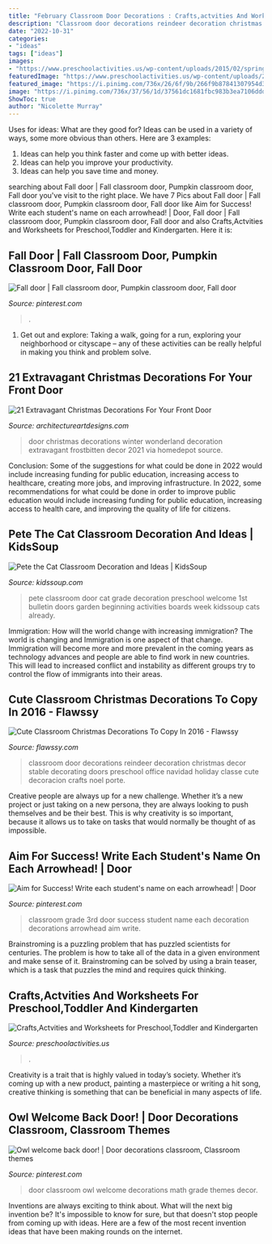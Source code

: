 ```yaml
---
title: "February Classroom Door Decorations : Crafts,actvities And Worksheets For Preschool,toddler And Kindergarten"
description: "Classroom door decorations reindeer decoration christmas decor stable decorating doors preschool office navidad holiday classe cute decoracion crafts noel porte"
date: "2022-10-31"
categories:
- "ideas"
tags: ["ideas"]
images:
- "https://www.preschoolactivities.us/wp-content/uploads/2015/02/spring-classroom-door-decorations.jpg"
featuredImage: "https://www.preschoolactivities.us/wp-content/uploads/2015/02/spring-classroom-door-decorations.jpg"
featured_image: "https://i.pinimg.com/736x/26/6f/9b/266f9b87841307954d35daa63ea3b5bd--back-doors-classroom-door.jpg"
image: "https://i.pinimg.com/736x/37/56/1d/37561dc1681fbc983b3ea7106ddd4482.jpg"
ShowToc: true
author: "Nicolette Murray"
---
```



Uses for ideas: What are they good for?
Ideas can be used in a variety of ways, some more obvious than others. Here are 3 examples:
1. Ideas can help you think faster and come up with better ideas.
2. Ideas can help you improve your productivity.    
3. Ideas can help you save time and money.

	

		
searching about Fall door | Fall classroom door, Pumpkin classroom door, Fall door you've visit to the right place. We have 7 Pics about Fall door | Fall classroom door, Pumpkin classroom door, Fall door like Aim for Success! Write each student&#039;s name on each arrowhead! | Door, Fall door | Fall classroom door, Pumpkin classroom door, Fall door and also Crafts,Actvities and Worksheets for Preschool,Toddler and Kindergarten. Here it is:
		
    
## Fall Door | Fall Classroom Door, Pumpkin Classroom Door, Fall Door

<img loading=lazy src="https://i.pinimg.com/736x/37/56/1d/37561dc1681fbc983b3ea7106ddd4482.jpg" onerror="this.onerror=null;this.src='https://tse4.mm.bing.net/th?id=OIP.vEr39uGmsUVdonh0CRfMCgHaJ3&amp;pid=15.1';" alt="Fall door | Fall classroom door, Pumpkin classroom door, Fall door">

_Source: pinterest.com_

>. 

	

1. Get out and explore: Taking a walk, going for a run, exploring your neighborhood or cityscape – any of these activities can be really helpful in making you think and problem solve. 

    
## 21 Extravagant Christmas Decorations For Your Front Door

<img loading=lazy src="http://www.architectureartdesigns.com/wp-content/uploads/2016/11/4-44.jpg" onerror="this.onerror=null;this.src='https://tse2.mm.bing.net/th?id=OIP.MSXEqvx4fjuf7HCqEAPJDgHaLG&amp;pid=15.1';" alt="21 Extravagant Christmas Decorations For Your Front Door">

_Source: architectureartdesigns.com_

>door christmas decorations winter wonderland decoration extravagant frostbitten decor 2021 via homedepot source. 

	

Conclusion: Some of the suggestions for what could be done in 2022 would include increasing funding for public education, increasing access to healthcare, creating more jobs, and improving infrastructure.
In 2022, some recommendations for what could be done in order to improve public education would include increasing funding for public education, increasing access to health care, and improving the quality of life for citizens.

    
## Pete The Cat Classroom Decoration And Ideas | KidsSoup

<img loading=lazy src="http://www.kidssoup.com/sites/default/files/media/Pete-CAt-Door.JPG" onerror="this.onerror=null;this.src='https://tse3.mm.bing.net/th?id=OIP.vBroDdw4GU1fp6pTygfIyQAAAA&amp;pid=15.1';" alt="Pete the Cat Classroom Decoration and Ideas | KidsSoup">

_Source: kidssoup.com_

>pete classroom door cat grade decoration preschool welcome 1st bulletin doors garden beginning activities boards week kidssoup cats already. 

	

Immigration: How will the world change with increasing immigration?
The world is changing and Immigration is one aspect of that change. Immigration will become more and more prevalent in the coming years as technology advances and people are able to find work in new countries. This will lead to increased conflict and instability as different groups try to control the flow of immigrants into their areas.

    
## Cute Classroom Christmas Decorations To Copy In 2016 - Flawssy

<img loading=lazy src="http://flawssy.com/wp-content/uploads/2016/10/Reindeer-Door-Decoration-Ideas.jpg" onerror="this.onerror=null;this.src='https://tse3.mm.bing.net/th?id=OIP.ZlukN6cgTWAgOw7U9r8eCAHaJ4&amp;pid=15.1';" alt="Cute Classroom Christmas Decorations To Copy In 2016 - Flawssy">

_Source: flawssy.com_

>classroom door decorations reindeer decoration christmas decor stable decorating doors preschool office navidad holiday classe cute decoracion crafts noel porte. 

	

Creative people are always up for a new challenge. Whether it’s a new project or just taking on a new persona, they are always looking to push themselves and be their best. This is why creativity is so important, because it allows us to take on tasks that would normally be thought of as impossible.

    
## Aim For Success! Write Each Student&#039;s Name On Each Arrowhead! | Door

<img loading=lazy src="https://i.pinimg.com/736x/29/a7/fe/29a7fee803d8dbd09795aa0fb415f6cc--classroom-door-teaching.jpg" onerror="this.onerror=null;this.src='https://tse3.mm.bing.net/th?id=OIP.1nJfvVrU1z3_zY30tXt04AHaNJ&amp;pid=15.1';" alt="Aim for Success! Write each student&#039;s name on each arrowhead! | Door">

_Source: pinterest.com_

>classroom grade 3rd door success student name each decoration decorations arrowhead aim write. 

	

Brainstroming is a puzzling problem that has puzzled scientists for centuries. The problem is how to take all of the data in a given environment and make sense of it. Brainstroming can be solved by using a brain teaser, which is a task that puzzles the mind and requires quick thinking.

    
## Crafts,Actvities And Worksheets For Preschool,Toddler And Kindergarten

<img loading=lazy src="https://www.preschoolactivities.us/wp-content/uploads/2015/02/spring-classroom-door-decorations.jpg" onerror="this.onerror=null;this.src='https://tse3.mm.bing.net/th?id=OIP.mVcv3v1jx7QFRsRFhkhNmgHaN4&amp;pid=15.1';" alt="Crafts,Actvities and Worksheets for Preschool,Toddler and Kindergarten">

_Source: preschoolactivities.us_

>. 

	

Creativity is a trait that is highly valued in today’s society. Whether it’s coming up with a new product, painting a masterpiece or writing a hit song, creative thinking is something that can be beneficial in many aspects of life.

    
## Owl Welcome Back Door! | Door Decorations Classroom, Classroom Themes

<img loading=lazy src="https://i.pinimg.com/736x/26/6f/9b/266f9b87841307954d35daa63ea3b5bd--back-doors-classroom-door.jpg" onerror="this.onerror=null;this.src='https://tse2.mm.bing.net/th?id=OIP.28XPmO0KlcYZb4TrnttXWAHaJ6&amp;pid=15.1';" alt="Owl welcome back door! | Door decorations classroom, Classroom themes">

_Source: pinterest.com_

>door classroom owl welcome decorations math grade themes decor. 

	

Inventions are always exciting to think about. What will the next big invention be? It's impossible to know for sure, but that doesn't stop people from coming up with ideas. Here are a few of the most recent invention ideas that have been making rounds on the internet.

